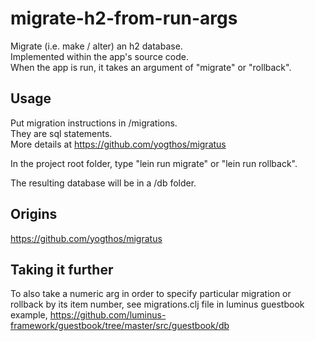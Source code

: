 # migrate-h2-from-run-args

Migrate (i.e. make / alter) an h2 database.  
Implemented within the app's source code.  
When the app is run, it takes an argument of "migrate" or "rollback".  

## Usage

Put migration instructions in /migrations.  
They are sql statements.  
More details at https://github.com/yogthos/migratus  

In the project root folder, type "lein run migrate" or "lein run rollback".

The resulting database will be in a /db folder.

## Origins

https://github.com/yogthos/migratus

## Taking it further

To also take a numeric arg in order to specify particular migration or rollback
by its item number, see migrations.clj file in luminus guestbook example,
https://github.com/luminus-framework/guestbook/tree/master/src/guestbook/db
